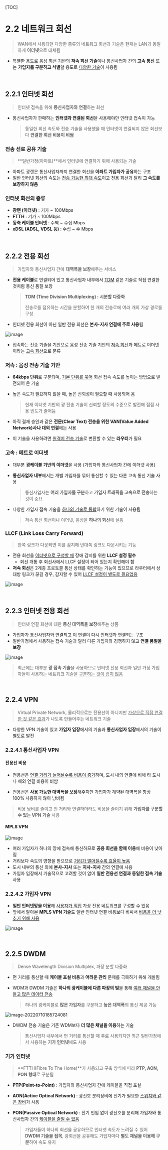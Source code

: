 [TOC]

# 2.2 네트워크 회선

> WAN에서 사용되던 다양한 종류의 네트워크 회선과 기술은 현재는 LAN과 동일하게 **이더넷**으로 대체됨

- 특별한 용도로 음성 회선 기반의 **저속 회선 기술**이나 통신사업자 간의 **고속 통신** 또는 **가입자를 구분하고 식별**할 용도로 <u>다양한 기술</u>이 사용됨

<br>

## 2.2.1 인터넷 회선

> 인터넷 접속을 위해 **통신사업자와 연결**하는 회선

- 통신사업자가 판매하는 **인터넷과 연결된 회선**을 사용해야만 인터넷 접속이 가능

  > 동일한 회선 속도와 전송 기술을 사용했을 때 인터넷이 연결되지 않은 회선보다 **연결한 회선 비용이 비쌈**

### 전송 선로 공유 기술

> **일반가정(아파트)**에서 인터넷에 연결하기 위해 사용되는 기술

- 아파트 광랜은 통신사업자까지 연결한 회선을 **아파트 가입자가 공유**하는 구조
- 일반 인터넷 회선의 속도는 <u>전송 가능한 최대 속도</u>이고 전용 회선과 달리 **그 속도를 보장하지 않음**

### 인터넷 회선의 종류

- **광랜 (이더넷)** : 기가 ~ 100Mbps
- **FTTH** : 기가 ~ 100Mbps
- **동축 케이블 인터넷** : 수백 ~ 수십 Mbps
- **xDSL (ADSL, VDSL 등)** : 수십 ~ 수 Mbps

<br>

## 2.2.2 전용 회선

> 가입자와 통신사업자 간에 **대역폭을 보장**해주는 서비스

- **전용 케이블**로 연결되어 있고 통신사업자 내부에서 <u>TDM</u> 같은 기술로 직접 연결한 것처럼 통신 품질 보장

  > **TDM (Time Division Multiplexing) : 시분할 다중화**
  >
  > 전송로를 점유하는 시간을 분할하여 한 개의 전송로에 여러 개의 가상 경로를 구성

- 인터넷 전용 회선이 아닌 일반 전용 회선은 **본사-지사 연결에 주로 사용**됨

![image](https://user-images.githubusercontent.com/87461594/178135428-ad14297d-e87f-40b0-814a-2b2aaed6ac09.png)

- 접속하는 전송 기술을 기반으로 음성 전송 기술 기반의 <u>저속 회선</u>과 메트로 이더넷이라는 <u>고속 회선</u>으로 분류

### 저속 : 음성 전송 기술 기반

- **64kbps 단위**로 구분되며, <u>기본 단위를 묶어</u> 회선 접속 속도를 높이는 방법으로 발전되어 온 기술

- 높은 속도가 필요하지 않을 때, 높은 신뢰성이 필요할 때 사용되어 옴

  > 현재 이더넷 기반의 광 전송 기술이 신뢰할 정도의 수준으로 발전해 점점 사용 빈도가 줄어듬

- 아직 결재 승인과 같은 **전문(Clear Text) 전송을 위한 VAN(Value Added Network)사나 대외 연결**에는 사용

- 이 기술을 사용하려면 <u>원격지 전송 기술</u>로 변환할 수 있는 **라우터**가 필요

### 고속 : 메트로 이더넷

- 대부분 **광케이블 기반의 이더넷**을 사용 (가입자와 통신사업자 간에 이더넷 사용)

- **통신사업자 내부**에서는 개별 가입자를 묶어 통신할 수 있는 다른 고속 통신 기술 사용

  > 통신사업자는 **여러 가입자를 구분**하고 **가입자 트래픽을 고속으로 전송**하는 것이 중요

- 다양한 가입자 접속 기술을 <u>하나의 기술로 통합</u>하기 위한 기술이 사용됨

  > 저속 통신 회선이나 이더넷, 음성을 **하나의 회선**에 실음

### LLCF (Link Loss Carry Forward)

> 한쪽 링크가 다운되면 이를 감지해 반대쪽 링크도 다운시키는 기능

- 전용 회선을 <u>이더넷으로 구성할 때</u> 장애 감지를 위한 **LLCF 설정 필수**
  - 회선 개통 후 회선사에서 LLCF 설정이 되어 있는지 확인해야 함
- **저속 회선**은 2계층 프로토콜 통신 상태를 확인하는 기능이 있으므로 라우터에서 상대방 링크가 끊길 경우, 감지할 수 있어 <u>LLCF 설정이 별도로 필요없음</u>

![image](https://user-images.githubusercontent.com/87461594/178138341-7d7df5cb-f18f-4c9a-bfb6-a59b1d32ba0e.png)

<br>

## 2.2.3 인터넷 전용 회선

> 인터넷 연결 회선에 대한 **통신 대역폭을 보장**해주는 상품

- 가입자가 통신사업자와 연결되고 이 연결이 다시 인터넷과 연결되는 구조
- 일반가정에서 사용하는 접속 기술과 달리 다른 가입자와 경쟁하지 않고 **연결 품질을 보장**

![image](https://user-images.githubusercontent.com/87461594/178138387-7ab8111f-cd8e-4df7-a02d-85be08386800.png)

>  최근에는 대부분 **광 접속 기술**을 사용하므로 인터넷 전용 회선과 일반 가정 가입자들이 사용하는 네트워크 기술을 <u>구분하는 것이 쉽지 않음</u>

<br>

## 2.2.4 VPN

> Virtual Private Network, 물리적으로는 전용선이 아니지만 <u>가상으로 직접 연결한 것 같은 효과</u>가 나도록 만들어주는 네트워크 기술

- 다양한 VPN 기술이 있고 **가입자 입장**에서의 기술과 **통신사업자 입장**에서의 기술이 별도로 발전

### 2.2.4.1 통신사업자 VPN

#### 전용선 비용

- 전용선은 <u>연결 거리가 늘어날수록 비용이 증가</u>하며, 도시 내의 연결에 비해 타 도시나 해외 연결 비용이 비쌈

- 전용선은 **사용 가능한 대역폭을 보장**해주지만 가입자가 계약된 대역폭을 항상 100% 사용하지 않아 낭비됨

> 비용 낭비를 줄이고 먼 거리와 연결하더라도 비용을 줄이기 위해 **가입자를 구분할 수 있는 VPN 기술** 사용

#### MPLS VPN

![image](https://user-images.githubusercontent.com/87461594/178139407-55a4f960-57ec-4eca-8f66-c91953f0ddab.png)

- 여러 가입자가 하나의 망에 접속해 통신하므로 **공용 회선을 함께 이용**해 비용이 낮아짐
- 거리보다 속도의 영향을 받으므로 <u>거리가 멀어질수록 효율이 높음</u>
- 도시 내부의 통신 외에 **본사-지사** 또는 **지사-지사** 간의 연결에 사용
- 가입자 입장에서 기술적으로 고려할 것이 없어 **일반 전용선 연결과 동일한 접속 기술** 사용

### 2.2.4.2 가입자 VPN

- **일반 인터넷망을 이용**해 <u>사용자가 직접</u> 가상 전용 네트워크를 구성할 수 있음
- 앞에서 알아본 **MPLS VPN 기술**도 일반 인터넷 연결 비용보다 비싸서 <u>비용을 더 낮추기 위해 사용</u>

![image](https://user-images.githubusercontent.com/87461594/178139880-62d2d51d-c203-4512-bfc5-7ae750b40f6f.png)

<br>

## 2.2.5 DWDM

> Dense Wavelength Division Multiplex, 파장 분할 다중화

- 먼 거리를 통신할 때 **케이블 포설 비용**과 **어려운 관리** 문제를 극복하기 위해 개발됨

- WDM과 DWDM 기술은 **하나의 광케이블에 다른 파장의 빛**을 통해 <u>여러 채널을 만들고 많은 데이터 전송</u>

  > 하나의 광케이블로 **많은 가입자**를 구분하고 **높은 대역폭**의 통신 제공 가능

![image-20220710185724081](https://user-images.githubusercontent.com/87461594/178140363-c7c56fbc-aebb-48b0-b83d-187429f9c9c7.png)

- DWDM 전송 기술은 기존 WDM보다 **더 많은 채널을 이용**하는 기술

  > 통신사업자 내부에서 먼 거리를 통신할 때 주로 사용되지만 최근 일반가정에서 사용하는 **기가 인터넷**에도 사용

### 기가 인터넷

> **FTTH(Fibre To The Home)**가 사용되고 구축 방식에 따라 **PTP, AON, PON 형태**로 구분됨

- **PTP(Point-to-Point)** : 가입자와 통신사업자 간에 케이블을 직접 포설

- **AON(Active Optical Network)** : 광신호 분리장비에 전기가 필요한 <u>스위치와 같은 장비</u>가 사용

- **PON(Passive Optical Network)** : 전기 인입 없이 광신호를 분리해 가입자와 통신사업자 간의 <u>케이블을 줄일 수 있음</u>

  > 가입자들이 하나의 회선을 공유하므로 인터넷 속도가 느려질 수 있어 **DWDM 기술을 접목**, 광회선을 공유해도 가입자마다 **별도 채널을 이용해 구분**하여 속도 유지
